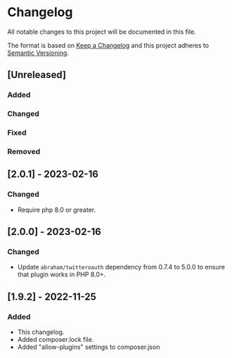 # Changelog

All notable changes to this project will be documented in this file.

The format is based on [Keep a Changelog](http://keepachangelog.com/en/1.0.0/)
and this project adheres to [Semantic Versioning](http://semver.org/spec/v2.0.0.html).

## [Unreleased]

### Added

### Changed

### Fixed

### Removed

## [2.0.1] - 2023-02-16

### Changed
- Require php 8.0 or greater.

## [2.0.0] - 2023-02-16

### Changed
- Update `abraham/twitteroauth` dependency from 0.7.4 to 5.0.0 to ensure that plugin works in PHP 8.0+.

## [1.9.2] - 2022-11-25

### Added
- This changelog.
- Added composer.lock file.
- Added "allow-plugins" settings to composer.json
